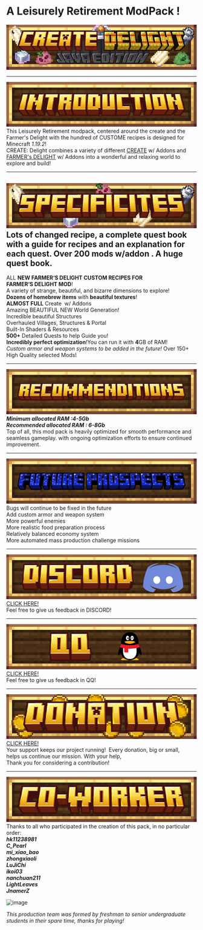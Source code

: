 # A Leisurely Retirement ModPack !

![image](https://github.com/Jasons-impart/Create-Delight/blob/main/images%20for%20rm/%E5%8D%B7%E9%A6%96.png)

-------------------------------------------------------------------------

![image](https://github.com/Jasons-impart/Create-Delight/blob/main/images%20for%20rm/introduce.png)  
This Leisurely Retirement modpack, centered around the create and the Farmer's Delight with the hundred of CUSTOME recipes is designed for Minecraft *1.19.2*!<br>
CREATE: Delight combines a variety of different [CREATE](https://github.com/Creators-of-Create/Create) w/ Addons and [FARMER's DELIGHT](https://github.com/Creators-of-Create/Create) w/ Addons into a wonderful and relaxing world to explore and build!  

-------------------------------------------------------------------------

![image](https://github.com/Jasons-impart/Create-Delight/blob/main/images%20for%20rm/speci.png)  
Lots of changed recipe, a complete quest book with a guide for recipes and an explanation for each quest.
Over 200 mods w/addon . A huge quest book.
 
---

ALL **NEW FARMER‘S DELIGHT CUSTOM RECIPES FOR FARMER‘S DELIGHT MOD**!  
A variety of strange, beautiful, and bizarre dimensions to explore!  
**Dozens of homebrew items** with **beautiful textures**!  
**ALMOST FULL** Create  w/ Addons  
Amazing BEAUTIFUL NEW World Generation!  
Incredible beautiful Structures  
Overhauled Villages, Structures & Portal  
Built-In Shaders & Resources  
**500+** Detailed Quests to help Guide you!  
**Incredibly perfect optimization**!You can run it with **4**GB of RAM!  
*Custom armor and weapon systems to be added in the future!* 
Over 150+ High Quality selected Mods!  

-------------------------------------------------------------------------

![image](https://github.com/Jasons-impart/Create-Delight/blob/main/images%20for%20rm/reco.png)  
***Minimum allocated RAM :4-5Gb***  
***Recommended allocated RAM : 6-8Gb***  
Top of all, this mod pack is heavily optimized for smooth performance and seamless gameplay. with ongoing optimization efforts to ensure continued improvement.

-------------------------------------------------------------------------

![image](https://github.com/Jasons-impart/Create-Delight/blob/main/images%20for%20rm/future.png)  
Bugs will continue to be fixed in the future  
Add custom armor and weapon system  
More powerful enemies  
More realistic food preparation process  
Relatively balanced economy system  
More automated mass production challenge missions  

-------------------------------------------------------------------------

![image](https://github.com/Jasons-impart/Create-Delight/blob/main/images%20for%20rm/discord.png)  
[CLICK HERE!](https://discord.gg/VjZKDnCT)  
Feel free to give us feedback in DISCORD!  

-------------------------------------------------------------------------

![image](https://github.com/Jasons-impart/Create-Delight/blob/main/images%20for%20rm/qq.png)  
[CLICK HERE!](https://www.curseforge.com/linkout?remoteUrl=https%253a%252f%252fqm.qq.com%252fq%252fEPZo2w9Cpy)  
Feel free to give us feedback in QQ!  

-------------------------------------------------------------------------

![image](https://github.com/Jasons-impart/Create-Delight/blob/main/images%20for%20rm/donation.png)  
[CLICK HERE!](https://www.curseforge.com/linkout?remoteUrl=https%253a%252f%252fafdian.net%252fa%252fhk11238981)  
Your support keeps our project running!  Every donation, big or small,  
helps us continue our mission. With your help,  
Thank you for considering a contribution!  

-------------------------------------------------------------------------

![image](https://github.com/Jasons-impart/Create-Delight/blob/main/images%20for%20rm/coworker.png)  
Thanks to all who participated in the creation of this pack, in no particular order:  
***hk11238981***  
***C_Pearl***  
***mi_xiao_bao***  
***zhongxiaoli***  
***LuJiChi***  
***ikoi03***  
***nanchuan211***  
***LightLeaves***  
***JnamerZ***  

![image](https://github.com/Jasons-impart/Create-Delight/blob/main/images%20for%20rm/%E5%A4%B4.png)  

*This production team was formed by freshman to senior undergraduate students in their spare time, thanks for playing!*
